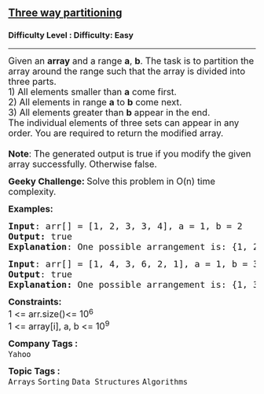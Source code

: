 <h2><a href="https://www.geeksforgeeks.org/problems/three-way-partitioning/1?page=1&difficulty=Easy,Medium&status=unsolved,attempted&sprint=94ade6723438d94ecf0c00c3937dad55&sortBy=accuracy">Three way partitioning</a></h2><h3>Difficulty Level : Difficulty: Easy</h3><hr><div class="problems_problem_content__Xm_eO"><p><span style="font-size: 18px;">Given an <strong>array</strong> and a range <strong>a</strong>, <strong>b</strong>. The task is to partition the array around the range such that the array is divided into three parts.<br>1) All elements smaller than <strong>a</strong> come first.<br>2) All elements in range <strong>a</strong> to <strong>b</strong> come next.<br>3) All elements greater than <strong>b</strong> appear in the end.<br>The individual elements of three sets can appear in any order. You are required to return the modified array.<br><br><strong>Note</strong>: The generated output is true if you modify the given array successfully. Otherwise false.</span></p>
<p><strong><span style="font-size: 18px;">Geeky Challenge: </span></strong><span style="font-size: 18px;">Solve this problem in O(n) time complexity.</span></p>
<p><span style="font-size: 18px;"><strong>Examples:</strong></span></p>
<pre><span style="font-size: 18px;"><strong>Input</strong>: arr[] = [1, 2, 3, 3, 4], a = 1, b = 2
<strong>Output:</strong> true
<strong>Explanation</strong>: One possible arrangement is: {1, 2, 3, 3, 4}. If you return a valid arrangement, output will be true.</span>
</pre>
<pre><span style="font-size: 18px;"><strong>Input</strong>: arr[] = [1, 4, 3, 6, 2, 1], a = 1, b = 3
<strong>Output</strong>: true
<strong>Explanation: </strong>One possible arrangement is: {1, 3, 2, 1, 4, 6}. If you return a valid arrangement, output will be true.</span></pre>
<p><span style="font-size: 18px;"><strong>Constraints:</strong></span><br><span style="font-size: 18px;">1 &lt;= arr.size()&lt;= 10</span><sup><span style="font-size: 15px;">6</span></sup><br><span style="font-size: 18px;">1 &lt;= array[i], a, b &lt;= 10<sup>9</sup></span></p></div><p><span style=font-size:18px><strong>Company Tags : </strong><br><code>Yahoo</code>&nbsp;<br><p><span style=font-size:18px><strong>Topic Tags : </strong><br><code>Arrays</code>&nbsp;<code>Sorting</code>&nbsp;<code>Data Structures</code>&nbsp;<code>Algorithms</code>&nbsp;
